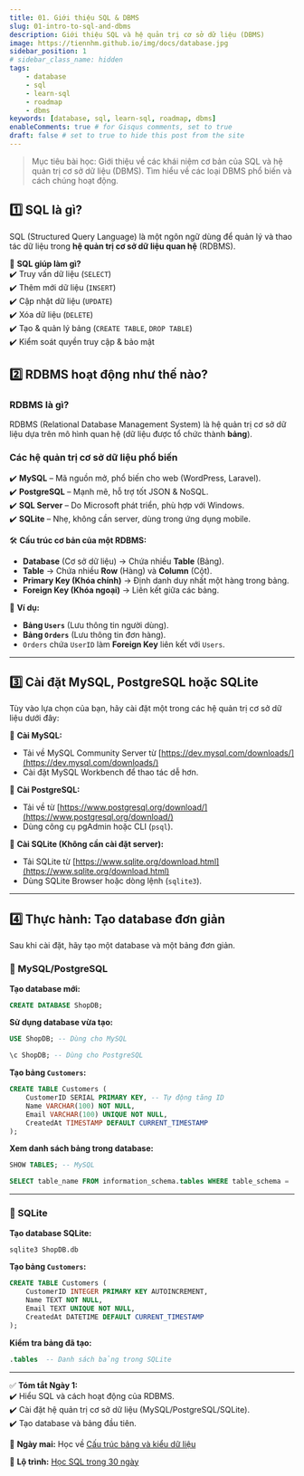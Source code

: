 ```yaml
---
title: 01. Giới thiệu SQL & DBMS
slug: 01-intro-to-sql-and-dbms
description: Giới thiệu SQL và hệ quản trị cơ sở dữ liệu (DBMS)
image: https://tiennhm.github.io/img/docs/database.jpg
sidebar_position: 1
# sidebar_class_name: hidden
tags:
    - database
    - sql
    - learn-sql
    - roadmap
    - dbms
keywords: [database, sql, learn-sql, roadmap, dbms]
enableComments: true # for Gisqus comments, set to true
draft: false # set to true to hide this post from the site
---
```


> Mục tiêu bài học: Giới thiệu về các khái niệm cơ bản của SQL và hệ quản trị cơ sở dữ liệu (DBMS). Tìm hiểu về các loại DBMS phổ biến và cách chúng hoạt động.

## **1️⃣ SQL là gì?**  
SQL (Structured Query Language) là một ngôn ngữ dùng để quản lý và thao tác dữ liệu trong **hệ quản trị cơ sở dữ liệu quan hệ** (RDBMS).  

🔹 **SQL giúp làm gì?**  
✔️ Truy vấn dữ liệu (`SELECT`)  
✔️ Thêm mới dữ liệu (`INSERT`)  
✔️ Cập nhật dữ liệu (`UPDATE`)  
✔️ Xóa dữ liệu (`DELETE`)  
✔️ Tạo & quản lý bảng (`CREATE TABLE`, `DROP TABLE`)  
✔️ Kiểm soát quyền truy cập & bảo mật  

## **2️⃣ RDBMS hoạt động như thế nào?**  
### RDBMS là gì?
RDBMS (Relational Database Management System) là hệ quản trị cơ sở dữ liệu dựa trên mô hình quan hệ (dữ liệu được tổ chức thành **bảng**).  

### Các hệ quản trị cơ sở dữ liệu phổ biến  
✔️ **MySQL** – Mã nguồn mở, phổ biến cho web (WordPress, Laravel).  
✔️ **PostgreSQL** – Mạnh mẽ, hỗ trợ tốt JSON & NoSQL.  
✔️ **SQL Server** – Do Microsoft phát triển, phù hợp với Windows.  
✔️ **SQLite** – Nhẹ, không cần server, dùng trong ứng dụng mobile.  

🛠 **Cấu trúc cơ bản của một RDBMS:**  
- **Database** (Cơ sở dữ liệu) → Chứa nhiều **Table** (Bảng).  
- **Table** → Chứa nhiều **Row** (Hàng) và **Column** (Cột).  
- **Primary Key (Khóa chính)** → Định danh duy nhất một hàng trong bảng.  
- **Foreign Key (Khóa ngoại)** → Liên kết giữa các bảng.  

📌 **Ví dụ:**  
- **Bảng `Users`** (Lưu thông tin người dùng).  
- **Bảng `Orders`** (Lưu thông tin đơn hàng).  
- `Orders` chứa `UserID` làm **Foreign Key** liên kết với `Users`.  

---

## **3️⃣ Cài đặt MySQL, PostgreSQL hoặc SQLite**  
Tùy vào lựa chọn của bạn, hãy cài đặt một trong các hệ quản trị cơ sở dữ liệu dưới đây:  

🔹 **Cài MySQL:**  
- Tải về MySQL Community Server từ [https://dev.mysql.com/downloads/](https://dev.mysql.com/downloads/)  
- Cài đặt MySQL Workbench để thao tác dễ hơn.  

🔹 **Cài PostgreSQL:**  
- Tải về từ [https://www.postgresql.org/download/](https://www.postgresql.org/download/)  
- Dùng công cụ pgAdmin hoặc CLI (`psql`).  

🔹 **Cài SQLite (Không cần cài đặt server):**  
- Tải SQLite từ [https://www.sqlite.org/download.html](https://www.sqlite.org/download.html)  
- Dùng SQLite Browser hoặc dòng lệnh (`sqlite3`).  

---

## **4️⃣ Thực hành: Tạo database đơn giản**  
Sau khi cài đặt, hãy tạo một database và một bảng đơn giản.

### 📌 MySQL/PostgreSQL 
**Tạo database mới:**  
```sql
CREATE DATABASE ShopDB;
```
**Sử dụng database vừa tạo:**  
```sql
USE ShopDB; -- Dùng cho MySQL
```
```sql
\c ShopDB; -- Dùng cho PostgreSQL
```
**Tạo bảng `Customers`:**  
```sql
CREATE TABLE Customers (
    CustomerID SERIAL PRIMARY KEY, -- Tự động tăng ID
    Name VARCHAR(100) NOT NULL,
    Email VARCHAR(100) UNIQUE NOT NULL,
    CreatedAt TIMESTAMP DEFAULT CURRENT_TIMESTAMP
);
```
**Xem danh sách bảng trong database:**  
```sql
SHOW TABLES; -- MySQL  
```
```sql
SELECT table_name FROM information_schema.tables WHERE table_schema = 'public'; -- PostgreSQL  
```

---

### 📌 SQLite
**Tạo database SQLite:**  
```sh
sqlite3 ShopDB.db
```
**Tạo bảng `Customers`:**  
```sql
CREATE TABLE Customers (
    CustomerID INTEGER PRIMARY KEY AUTOINCREMENT,
    Name TEXT NOT NULL,
    Email TEXT UNIQUE NOT NULL,
    CreatedAt DATETIME DEFAULT CURRENT_TIMESTAMP
);
```
**Kiểm tra bảng đã tạo:**  
```sql
.tables  -- Danh sách bảng trong SQLite  
```

---

✅ **Tóm tắt Ngày 1:**  
✔️ Hiểu SQL và cách hoạt động của RDBMS.  
✔️ Cài đặt hệ quản trị cơ sở dữ liệu (MySQL/PostgreSQL/SQLite).  
✔️ Tạo database và bảng đầu tiên.  

🚀 **Ngày mai:** Học về [Cấu trúc bảng và kiểu dữ liệu](02.%20Table%20structure%20and%20data%20types.md)

📌 **Lộ trình:** [Học SQL trong 30 ngày](00.%2030-Day%20SQL%20Learning%20Roadmap.md)